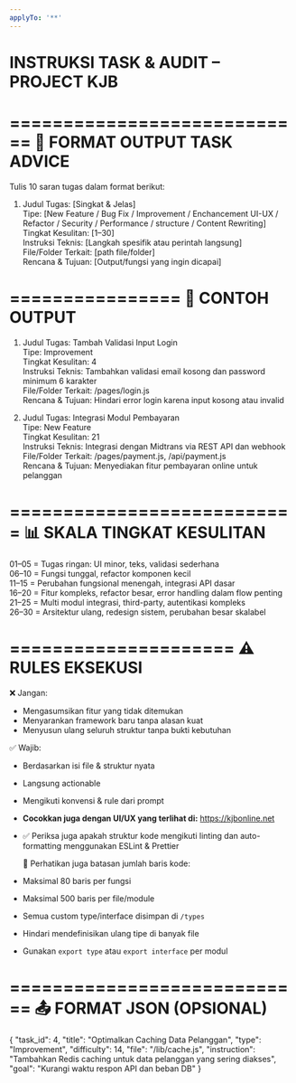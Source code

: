 ```yaml
---
applyTo: '**'
---
```


# INSTRUKSI TASK & AUDIT – PROJECT KJB

============================
🧠 FORMAT OUTPUT TASK ADVICE
============================

Tulis 10 saran tugas dalam format berikut:

1. Judul Tugas: [Singkat & Jelas]  
   Tipe: [New Feature / Bug Fix / Improvement / Enchancement UI-UX / Refactor / Security / Performance / structure / Content Rewriting]  
   Tingkat Kesulitan: [1–30]  
   Instruksi Teknis: [Langkah spesifik atau perintah langsung]  
   File/Folder Terkait: [path file/folder]  
   Rencana & Tujuan: [Output/fungsi yang ingin dicapai]

================
📌 CONTOH OUTPUT
================

1. Judul Tugas: Tambah Validasi Input Login  
   Tipe: Improvement  
   Tingkat Kesulitan: 4  
   Instruksi Teknis: Tambahkan validasi email kosong dan password minimum 6 karakter  
   File/Folder Terkait: /pages/login.js  
   Rencana & Tujuan: Hindari error login karena input kosong atau invalid

2. Judul Tugas: Integrasi Modul Pembayaran  
   Tipe: New Feature  
   Tingkat Kesulitan: 21  
   Instruksi Teknis: Integrasi dengan Midtrans via REST API dan webhook  
   File/Folder Terkait: /pages/payment.js, /api/payment.js  
   Rencana & Tujuan: Menyediakan fitur pembayaran online untuk pelanggan

===========================
📊 SKALA TINGKAT KESULITAN
===========================

01–05 = Tugas ringan: UI minor, teks, validasi sederhana  
06–10 = Fungsi tunggal, refactor komponen kecil  
11–15 = Perubahan fungsional menengah, integrasi API dasar  
16–20 = Fitur kompleks, refactor besar, error handling dalam flow penting  
21–25 = Multi modul integrasi, third-party, autentikasi kompleks  
26–30 = Arsitektur ulang, redesign sistem, perubahan besar skalabel

=====================
⚠️ RULES EKSEKUSI
=====================

❌ Jangan:

- Mengasumsikan fitur yang tidak ditemukan
- Menyarankan framework baru tanpa alasan kuat
- Menyusun ulang seluruh struktur tanpa bukti kebutuhan

✅ Wajib:

- Berdasarkan isi file & struktur nyata
- Langsung actionable
- Mengikuti konvensi & rule dari prompt
- **Cocokkan juga dengan UI/UX yang terlihat di:** https://kjbonline.net
- ✅ Periksa juga apakah struktur kode mengikuti linting dan auto-formatting menggunakan ESLint & Prettier

  📏 Perhatikan juga batasan jumlah baris kode:

- Maksimal 80 baris per fungsi
- Maksimal 500 baris per file/module
- Semua custom type/interface disimpan di `/types`
- Hindari mendefinisikan ulang tipe di banyak file
- Gunakan `export type` atau `export interface` per modul

============================
📤 FORMAT JSON (OPSIONAL)
============================

{
"task_id": 4,
"title": "Optimalkan Caching Data Pelanggan",
"type": "Improvement",
"difficulty": 14,
"file": "/lib/cache.js",
"instruction": "Tambahkan Redis caching untuk data pelanggan yang sering diakses",
"goal": "Kurangi waktu respon API dan beban DB"
}
